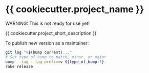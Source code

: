 # {{ cookiecutter.project_name }}

WARNING: This is not ready for use yet!

{{ cookiecutter.project_short_description }}

To publish new version as a maintainer:

```sh
git log "v$(bump current)..."
# Set type_of_bump to patch, minor, or major
bump --tag --tag-prefix=v ${type_of_bump:?}
rake release
```
